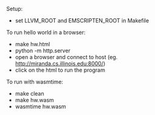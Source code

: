 Setup:
   - set LLVM_ROOT and EMSCRIPTEN_ROOT in Makefile

To run hello world in a browser:
   - make hw.html
   - python -m http.server
   - open a browser and connect to host (eg. http://miranda.cs.illinois.edu:8000/)
   - click on the html to run the program

To run with wasmtime:
   - make clean
   - make hw.wasm
   - wasmtime hw.wasm
